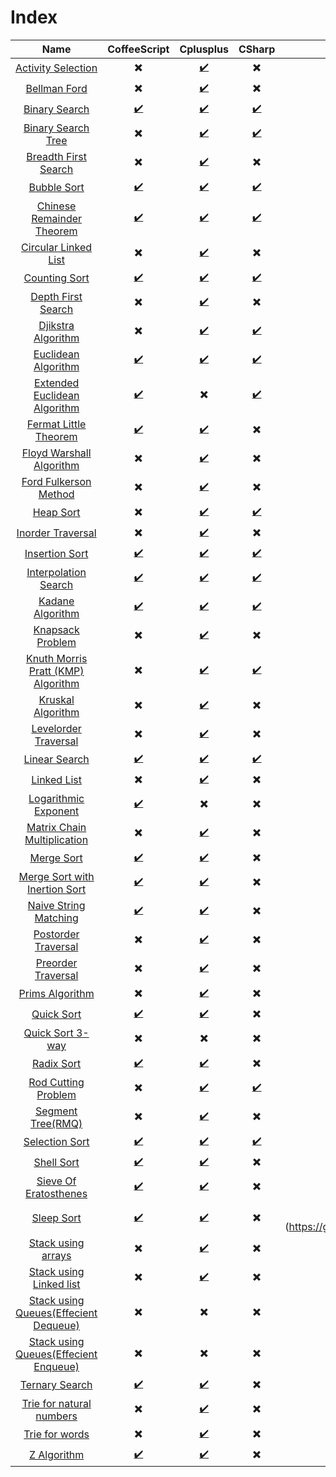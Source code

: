 # Index

| Name | CoffeeScript | Cplusplus | CSharp | Java | JavaScript | PHP | Python | Ruby |
| :---: | :---: | :---: | :---: | :---: | :---: | :---: | :---: | :---: |
| [Activity Selection](https://github.com/jainaman224/Algo_Ds_Notes/tree/master/Activity_Selection) | :heavy_multiplication_x: | [:heavy_check_mark:](https://github.com/jainaman224/Algo_Ds_Notes/blob/master/Activity_Selection/activity_selection.cpp) | :heavy_multiplication_x: | [:heavy_check_mark:](https://github.com/jainaman224/Algo_Ds_Notes/blob/master/Activity_Selection/activity_selection.java) | :heavy_multiplication_x: | :heavy_multiplication_x: | :heavy_multiplication_x: | :heavy_multiplication_x: |
| [Bellman Ford](https://github.com/jainaman224/Algo_Ds_Notes/tree/master/Bellmanford_Algorithm) | :heavy_multiplication_x: | [:heavy_check_mark:](https://github.com/jainaman224/Algo_Ds_Notes/blob/master/Bellmanford_Algorithm/Bellmanford.cpp) | :heavy_multiplication_x: | :heavy_multiplication_x: | :heavy_multiplication_x: | :heavy_multiplication_x: | :heavy_multiplication_x: | :heavy_multiplication_x: |
| [Binary Search](https://github.com/jainaman224/Algo_Ds_Notes/tree/master/Binary_Search) | [:heavy_check_mark:](https://github.com/jainaman224/Algo_Ds_Notes/blob/master/Binary_Search/Binary_Search.coffee) | [:heavy_check_mark:](https://github.com/jainaman224/Algo_Ds_Notes/blob/master/Binary_Search/Binary_Search.cpp) | [:heavy_check_mark:](https://github.com/jainaman224/Algo_Ds_Notes/blob/master/Binary_Search/Binary_Search.cs) | [:heavy_check_mark:](https://github.com/jainaman224/Algo_Ds_Notes/blob/master/Binary_Search/Binary_Search.java) | [:heavy_check_mark:](https://github.com/jainaman224/Algo_Ds_Notes/blob/master/Binary_Search/Binary_Search.js) | [:heavy_check_mark:](https://github.com/jainaman224/Algo_Ds_Notes/blob/master/Binary_Search/Binary_Search.php) | [:heavy_check_mark:](https://github.com/jainaman224/Algo_Ds_Notes/blob/master/Binary_Search/Binary_Search.py) | [:heavy_check_mark:](https://github.com/jainaman224/Algo_Ds_Notes/blob/master/Binary_Search/Binary_Search.rb) |
| [Binary Search Tree](https://github.com/jainaman224/Algo_Ds_Notes/tree/master/Binary_Search_Trees) | :heavy_multiplication_x: | [:heavy_check_mark:](https://github.com/jainaman224/Algo_Ds_Notes/blob/master/Binary_Search_Trees/BinarySearchTree.cpp) | [:heavy_check_mark:](https://github.com/jainaman224/Algo_Ds_Notes/blob/master/Binary_Search_Trees/BinarySearchTree.cs) | [:heavy_check_mark:](https://github.com/jainaman224/Algo_Ds_Notes/blob/master/Binary_Search_Trees/BinarySearchTree.java) | :heavy_multiplication_x: | :heavy_multiplication_x: | [:heavy_check_mark:](https://github.com/jainaman224/Algo_Ds_Notes/blob/master/Binary_Search_Trees/BinarySearchTree.py) | :heavy_multiplication_x: |
| [Breadth First Search](https://github.com/jainaman224/Algo_Ds_Notes/tree/master/Breadth_First_Search) | :heavy_multiplication_x: | [:heavy_check_mark:](https://github.com/jainaman224/Algo_Ds_Notes/blob/master/Breadth_First_Search/Breadth_First_Search.cpp) | :heavy_multiplication_x: | [:heavy_check_mark:](https://github.com/jainaman224/Algo_Ds_Notes/blob/master/Breadth_First_Search/BreadthFirstSearch.java) | :heavy_multiplication_x: | :heavy_multiplication_x: | [:heavy_check_mark:](https://github.com/jainaman224/Algo_Ds_Notes/blob/master/Breadth_First_Search/BreadthFirstSearch.py) | :heavy_multiplication_x: |
| [Bubble Sort](https://github.com/jainaman224/Algo_Ds_Notes/tree/master/Bubble_Sort) | [:heavy_check_mark:](https://github.com/jainaman224/Algo_Ds_Notes/blob/master/Bubble_Sort/Bubble_Sort.coffee) | [:heavy_check_mark:](https://github.com/jainaman224/Algo_Ds_Notes/blob/master/Bubble_Sort/Bubble_Sort.cpp) | [:heavy_check_mark:](https://github.com/jainaman224/Algo_Ds_Notes/blob/master/Bubble_Sort/Bubble_Sort.cs) | [:heavy_check_mark:](https://github.com/jainaman224/Algo_Ds_Notes/blob/master/Bubble_Sort/Bubble_Sort.java) | [:heavy_check_mark:](https://github.com/jainaman224/Algo_Ds_Notes/blob/master/Bubble_Sort/Bubble_Sort.js) | [:heavy_check_mark:](https://github.com/jainaman224/Algo_Ds_Notes/blob/master/Bubble_Sort/Bubble_Sort.php) | [:heavy_check_mark:](https://github.com/jainaman224/Algo_Ds_Notes/blob/master/Bubble_Sort/Bubble_Sort.py) | :heavy_multiplication_x: |
| [Chinese Remainder Theorem](https://github.com/jainaman224/Algo_Ds_Notes/tree/master/Chinese_Remainder_Theorem) | [:heavy_check_mark:](https://github.com/jainaman224/Algo_Ds_Notes/blob/master/Chinese_Remainder_Theorem/Chinese_Remainder_Theorem.coffee) | [:heavy_check_mark:](https://github.com/jainaman224/Algo_Ds_Notes/blob/masterChinese_Remainder_Theorem/Chinese_Remainder_Theorem.cpp) | [:heavy_check_mark:](https://github.com/jainaman224/Algo_Ds_Notes/blob/master/Chinese_Remainder_Theorem/Chinese_Remainder_Theorem.cs) | :heavy_multiplication_x: | :heavy_multiplication_x: | :heavy_multiplication_x: | [:heavy_check_mark:](https://github.com/jainaman224/Algo_Ds_Notes/blob/master/Chinese_Remainder_Theorem/Chinese_Remainder_Theorem.py) | :heavy_multiplication_x: |
| [Circular Linked List](https://github.com/jainaman224/Algo_Ds_Notes/tree/master/Circular_Linked_List) | :heavy_multiplication_x: | [:heavy_check_mark:](https://github.com/jainaman224/Algo_Ds_Notes/blob/master/Circular_Linked_List/Circular_Linked_List.cpp) | :heavy_multiplication_x: | :heavy_multiplication_x: | :heavy_multiplication_x: | :heavy_multiplication_x: | :heavy_multiplication_x: | :heavy_multiplication_x: |
| [Counting Sort](https://github.com/jainaman224/Algo_Ds_Notes/tree/master/Counting_Sort) | [:heavy_check_mark:](https://github.com/jainaman224/Algo_Ds_Notes/blob/index/Counting_Sort/Counting_Sort.coffee) | [:heavy_check_mark:](https://github.com/jainaman224/Algo_Ds_Notes/blob/index/Counting_Sort/Counting_Sort.cpp) | [:heavy_check_mark:](https://github.com/jainaman224/Algo_Ds_Notes/blob/index/Counting_Sort/Counting_Sort.cs) | [:heavy_check_mark:](https://github.com/jainaman224/Algo_Ds_Notes/blob/index/Counting_Sort/Counting_Sort.java) | [:heavy_check_mark:](https://github.com/jainaman224/Algo_Ds_Notes/blob/index/Counting_Sort/Counting_Sort.js) | [:heavy_check_mark:](https://github.com/jainaman224/Algo_Ds_Notes/blob/index/Counting_Sort/Counting_Sort.php) | [:heavy_check_mark:](https://github.com/jainaman224/Algo_Ds_Notes/blob/index/Counting_Sort/Counting_Sort.py) | :heavy_multiplication_x: |
| [Depth First Search](https://github.com/jainaman224/Algo_Ds_Notes/tree/master/Depth_First_Search) | :heavy_multiplication_x: | [:heavy_check_mark:](https://github.com/jainaman224/Algo_Ds_Notes/blob/master/Depth_First_Search/Depth_First_Search.cpp) | :heavy_multiplication_x: | :heavy_multiplication_x: | :heavy_multiplication_x: | :heavy_multiplication_x: | [:heavy_check_mark:](https://github.com/jainaman224/Algo_Ds_Notes/blob/master/Depth_First_Search/Depth_First_Search.py) | :heavy_multiplication_x: |
| [Djikstra Algorithm](https://github.com/jainaman224/Algo_Ds_Notes/tree/master/Dijsktra_Algorithm) | :heavy_multiplication_x: | [:heavy_check_mark:](https://github.com/jainaman224/Algo_Ds_Notes/blob/master/Dijsktra_Algorithm/Dijsktra_Algorithm.cpp) | [:heavy_check_mark:](https://github.com/jainaman224/Algo_Ds_Notes/blob/master/Dijkstra_Algorithm/DijkstrasAlgo.java) | :heavy_multiplication_x: | :heavy_multiplication_x: | :heavy_multiplication_x: | [:heavy_check_mark:](https://github.com/jainaman224/Algo_Ds_Notes/blob/master/Dijkstra_Algorithm/DijkstrasAlgo.py) | :heavy_multiplication_x: |
| [Euclidean Algorithm](https://github.com/jainaman224/Algo_Ds_Notes/tree/master/Euclidean_Algorithm) | [:heavy_check_mark:](https://github.com/jainaman224/Algo_Ds_Notes/blob/master/Euclidean_Algorithm/Euclidean_Algorithm.coffee) | [:heavy_check_mark:](https://github.com/jainaman224/Algo_Ds_Notes/blob/master/Euclidean_Algorithm/Euclidean_Algorithm.cpp) | [:heavy_check_mark:](https://github.com/jainaman224/Algo_Ds_Notes/blob/master/Euclidean_Algorithm/Euclidean_Algorithm.cs) | [:heavy_check_mark:](https://github.com/jainaman224/Algo_Ds_Notes/blob/master/Euclidean_Algorithm/Euclidean_Algorithm.java) | :heavy_multiplication_x: | [:heavy_check_mark:](https://github.com/jainaman224/Algo_Ds_Notes/blob/master/Euclidean_Algorithm/Euclidean_Algorithm.php) | [:heavy_check_mark:](https://github.com/jainaman224/Algo_Ds_Notes/blob/master/Euclidean_Algorithm/Euclidean_Algorithm.py) | :heavy_multiplication_x: |
| [Extended Euclidean Algorithm](https://github.com/jainaman224/Algo_Ds_Notes/tree/master/Extended_Euclidean_Algorithm) | [:heavy_check_mark:](https://github.com/jainaman224/Algo_Ds_Notes/blob/master/Extended_Euclidean_Algorithm/Extended_Euclidean_Algorithm.coffee) | :heavy_multiplication_x: | [:heavy_check_mark:](https://github.com/jainaman224/Algo_Ds_Notes/blob/master/Extended_Euclidean_Algorithm/Extended_Euclidean_Algorithm.cs) | :heavy_multiplication_x: | :heavy_multiplication_x: | :heavy_multiplication_x: | [:heavy_check_mark:](https://github.com/jainaman224/Algo_Ds_Notes/blob/master/Extended_Euclidean_Algorithm/Extended_Euclidean_Algorithm.py) | :heavy_multiplication_x: |
| [Fermat Little Theorem](https://github.com/jainaman224/Algo_Ds_Notes/tree/master/Fermat_Little_Theorem) | [:heavy_check_mark:](https://github.com/jainaman224/Algo_Ds_Notes/blob/master/Fermat_Little_Theorem/Fermat_Little_Theorem.coffee) | [:heavy_check_mark:](https://github.com/jainaman224/Algo_Ds_Notes/blob/master/Fermat_Little_Theorem/Fermat_Little_Theorem.cpp) | :heavy_multiplication_x: | :heavy_multiplication_x: | :heavy_multiplication_x: | :heavy_multiplication_x: | [:heavy_check_mark:](https://github.com/jainaman224/Algo_Ds_Notes/blob/master/Fermat_Little_Theorem/Fermat_Little_Theorem.py) | [:heavy_check_mark:](https://github.com/jainaman224/Algo_Ds_Notes/blob/master/Fermat_Little_Theorem/Fermat_Little_Theorem.rb) |
| [Floyd Warshall Algorithm](https://github.com/jainaman224/Algo_Ds_Notes/tree/master/Floyd_Warshall_Algorithm) | :heavy_multiplication_x: | [:heavy_check_mark:](https://github.com/jainaman224/Algo_Ds_Notes/blob/master/Floyd_Warshall_Algorithm/Floyd_Warshall_Algorithm.cpp) | :heavy_multiplication_x: | :heavy_multiplication_x: | :heavy_multiplication_x: | :heavy_multiplication_x: | :heavy_multiplication_x: | :heavy_multiplication_x: |
| [Ford Fulkerson Method](https://github.com/jainaman224/Algo_Ds_Notes/tree/master/Ford_Fulkerson_Method) | :heavy_multiplication_x: | [:heavy_check_mark:](https://github.com/jainaman224/Algo_Ds_Notes/blob/master/Ford_Fulkerson_Method/Ford_Fulkerson_Method.cpp) | :heavy_multiplication_x: | :heavy_multiplication_x: | :heavy_multiplication_x: | :heavy_multiplication_x: | :heavy_multiplication_x: | :heavy_multiplication_x: |
| [Heap Sort](https://github.com/jainaman224/Algo_Ds_Notes/tree/master/Heap_Sort) | :heavy_multiplication_x: | [:heavy_check_mark:](https://github.com/jainaman224/Algo_Ds_Notes/blob/master/Heap_Sort/Heap_Sort.cpp) | [:heavy_check_mark:](https://github.com/jainaman224/Algo_Ds_Notes/blob/master/Heap_Sort/Heap_Sort.cs) | [:heavy_check_mark:](https://github.com/jainaman224/Algo_Ds_Notes/blob/master/Heap_Sort/Heap_Sort.java) | :heavy_multiplication_x: | :heavy_multiplication_x: | [:heavy_check_mark:](https://github.com/jainaman224/Algo_Ds_Notes/blob/master/Heap_Sort/Heap_Sort.py) | :heavy_multiplication_x: |
| [Inorder Traversal](https://github.com/jainaman224/Algo_Ds_Notes/tree/master/Tree_Inorder_Traversal) | :heavy_multiplication_x: | [:heavy_check_mark:](https://github.com/jainaman224/Algo_Ds_Notes/blob/master/Tree_Inorder_Traversal/Tree_Inorder_Traversal.cpp) | :heavy_multiplication_x: | [:heavy_check_mark:](https://github.com/jainaman224/Algo_Ds_Notes/blob/master/Tree_Inorder_Traversal/Tree_Inorder_Traversal.java) | :heavy_multiplication_x: | :heavy_multiplication_x: | [:heavy_check_mark:](https://github.com/jainaman224/Algo_Ds_Notes/blob/master/Tree_Inorder_Traversal/Tree_Inorder_Traversal.py) | :heavy_multiplication_x: |
| [Insertion Sort](https://github.com/jainaman224/Algo_Ds_Notes/tree/master/Insertion_Sort) | [:heavy_check_mark:](https://github.com/jainaman224/Algo_Ds_Notes/blob/master/Insertion_Sort/Insertion_Sort.coffee) | [:heavy_check_mark:](https://github.com/jainaman224/Algo_Ds_Notes/blob/master/Insertion_Sort/Insertion_Sort.cpp) | [:heavy_check_mark:](https://github.com/jainaman224/Algo_Ds_Notes/blob/master/Insertion_Sort/Insertion_Sort.cs) | [:heavy_check_mark:](https://github.com/jainaman224/Algo_Ds_Notes/blob/master/Insertion_Sort/Insertion_Sort.java) | :heavy_multiplication_x: | :heavy_multiplication_x: | [:heavy_check_mark:](https://github.com/jainaman224/Algo_Ds_Notes/blob/master/Insertion_Sort/Insertion_Sort.py) | [:heavy_check_mark:](https://github.com/jainaman224/Algo_Ds_Notes/blob/master/Insertion_Sort/Insertion_Sort.rb) |
| [Interpolation Search](https://github.com/jainaman224/Algo_Ds_Notes/tree/master/Interpolation_Search) | [:heavy_check_mark:](https://github.com/jainaman224/Algo_Ds_Notes/blob/master/Interpolation_Search/Interpolation_Search.coffee) | [:heavy_check_mark:](https://github.com/jainaman224/Algo_Ds_Notes/blob/master/Interpolation_Search/Interpolation_Search.cpp) | [:heavy_check_mark:](https://github.com/jainaman224/Algo_Ds_Notes/blob/master/Interpolation_Search/Interpolation_Search.java) | [:heavy_check_mark:](https://github.com/jainaman224/Algo_Ds_Notes/blob/master/Interpolation_Search/Interpolation_Search.js) | :heavy_multiplication_x: | [:heavy_check_mark:](https://github.com/jainaman224/Algo_Ds_Notes/blob/master/Interpolation_Search/Interpolation_Search.php) | [:heavy_check_mark:](https://github.com/jainaman224/Algo_Ds_Notes/blob/master/Interpolation_Search/Interpolation_Search.py) | :heavy_multiplication_x: |
| [Kadane Algorithm](https://github.com/jainaman224/Algo_Ds_Notes/tree/master/Kadane_Algorithm) | [:heavy_check_mark:](https://github.com/jainaman224/Algo_Ds_Notes/blob/master/Kadane_Algorithm/Kadane_Algorithm.coffee) |  [:heavy_check_mark:](https://github.com/jainaman224/Algo_Ds_Notes/blob/master/Kadane_Algorithm/Kadane_Algorithm.cpp) | [:heavy_check_mark:](https://github.com/jainaman224/Algo_Ds_Notes/blob/master/Kadane_Algorithm/Kadane_Algorithm.cs) | [:heavy_check_mark:](https://github.com/jainaman224/Algo_Ds_Notes/blob/master/Kadane_Algorithm/Kadane_Algorithm.java) | :heavy_multiplication_x: | :heavy_multiplication_x: | [:heavy_check_mark:](https://github.com/jainaman224/Algo_Ds_Notes/blob/master/Kadane_Algorithm/Kadane_Algorithm.py) | :heavy_multiplication_x: |
| [Knapsack Problem](https://github.com/jainaman224/Algo_Ds_Notes/tree/master/Knapsack) | :heavy_multiplication_x: | [:heavy_check_mark:](https://github.com/jainaman224/Algo_Ds_Notes/blob/master/Knapsack/Knapsack_DP.cpp) | :heavy_multiplication_x: | :heavy_multiplication_x: | :heavy_multiplication_x: | :heavy_multiplication_x: | :heavy_multiplication_x: | :heavy_multiplication_x: |
| [Knuth Morris Pratt (KMP) Algorithm](https://github.com/jainaman224/Algo_Ds_Notes/tree/master/Knuth_Morris_Pratt_Algorithm) | :heavy_multiplication_x: | [:heavy_check_mark:](https://github.com/jainaman224/Algo_Ds_Notes/blob/master/Knuth_Morris_Pratt_Algorithm/KMP.cpp) | [:heavy_check_mark:](https://github.com/jainaman224/Algo_Ds_Notes/blob/master/Knuth_Morris_Pratt_Algorithm/KMP.cs) | :heavy_multiplication_x: | :heavy_multiplication_x: | :heavy_multiplication_x: | [:heavy_check_mark:](https://github.com/jainaman224/Algo_Ds_Notes/blob/master/Knuth_Morris_Pratt_Algorithm/KMP.py) | :heavy_multiplication_x: |
| [Kruskal Algorithm](https://github.com/jainaman224/Algo_Ds_Notes/tree/master/Kruskal_Algorithm) | :heavy_multiplication_x: | [:heavy_check_mark:](https://github.com/jainaman224/Algo_Ds_Notes/blob/master/Kruskal_Algorithm/Kruskal_Algorithm.cpp) | :heavy_multiplication_x: | :heavy_multiplication_x: | :heavy_multiplication_x: | :heavy_multiplication_x: | :heavy_multiplication_x: | :heavy_multiplication_x: |
| [Levelorder Traversal](https://github.com/jainaman224/Algo_Ds_Notes/tree/master/Tree_Levelorder_Traversal) | :heavy_multiplication_x: | [:heavy_check_mark:](https://github.com/jainaman224/Algo_Ds_Notes/blob/master/Tree_Levelorder_Traversal/Tree_Levelorder_Traversal.cpp) | :heavy_multiplication_x: | [:heavy_check_mark:](https://github.com/jainaman224/Algo_Ds_Notes/blob/master/Tree_Inorder_Traversal/Tree_Levelorder_Traversal.java) | :heavy_multiplication_x: | :heavy_multiplication_x: | [:heavy_check_mark:](https://github.com/jainaman224/Algo_Ds_Notes/blob/master/Tree_Inorder_Traversal/Tree_Levelorder_Traversal.py) | :heavy_multiplication_x: |
| [Linear Search](https://github.com/jainaman224/Algo_Ds_Notes/tree/master/Linear_Search) | [:heavy_check_mark:](https://github.com/jainaman224/Algo_Ds_Notes/blob/master/Linear_Search/Linear_Search.coffee) | [:heavy_check_mark:](https://github.com/jainaman224/Algo_Ds_Notes/blob/master/Linear_Search/Linear_Search.cpp) | [:heavy_check_mark:](https://github.com/jainaman224/Algo_Ds_Notes/blob/master/Linear_Search/Linear_Search.cs) | [:heavy_check_mark:](https://github.com/jainaman224/Algo_Ds_Notes/blob/master/Linear_Search/Linear_Search.java) | :heavy_multiplication_x: | [:heavy_check_mark:](https://github.com/jainaman224/Algo_Ds_Notes/blob/master/Linear_Search/Linear_Search.php) | [:heavy_check_mark:](https://github.com/jainaman224/Algo_Ds_Notes/blob/master/Linear_Search/Linear_Search.py) | [:heavy_check_mark:](https://github.com/jainaman224/Algo_Ds_Notes/blob/master/Linear_Search/Linear_Search.rb) |
| [Linked List](https://github.com/jainaman224/Algo_Ds_Notes/tree/master/Linked_List) | :heavy_multiplication_x: | [:heavy_check_mark:](https://github.com/jainaman224/Algo_Ds_Notes/blob/master/Linked_List/Linked_List.cpp) | :heavy_multiplication_x: | [:heavy_check_mark:](https://github.com/jainaman224/Algo_Ds_Notes/blob/master/Linked_List/Linked_List.java) | :heavy_multiplication_x: | :heavy_multiplication_x: | [:heavy_check_mark:](https://github.com/jainaman224/Algo_Ds_Notes/blob/master/Linked_List/Linked_List.py) | :heavy_multiplication_x: |
| [Logarithmic Exponent](https://github.com/jainaman224/Algo_Ds_Notes/tree/master/Logarithmic_Exponent) | [:heavy_check_mark:](https://github.com/jainaman224/Algo_Ds_Notes/blob/master/Logarithmic_Exponent/Logarithmic_Exponent.coffee) | :heavy_multiplication_x: | :heavy_multiplication_x: | :heavy_multiplication_x: | :heavy_multiplication_x: | :heavy_multiplication_x: | [:heavy_check_mark:](https://github.com/jainaman224/Algo_Ds_Notes/blob/master/Logarithmic_Exponent/Logarithmic_Exponent.py) | :heavy_multiplication_x: |
| [Matrix Chain Multiplication](https://github.com/jainaman224/Algo_Ds_Notes/tree/master/Matrix_Chain_Multiplicatiion) | :heavy_multiplication_x: | [:heavy_check_mark:](https://github.com/jainaman224/Algo_Ds_Notes/blob/master/Matrix_Chain_Multiplicatiion/Matrix_Chain_Multiplicatiion_DP.cpp) | :heavy_multiplication_x: | :heavy_multiplication_x: | :heavy_multiplication_x: | :heavy_multiplication_x: | :heavy_multiplication_x: | :heavy_multiplication_x: |
| [Merge Sort](https://github.com/jainaman224/Algo_Ds_Notes/tree/master/Merge_Sort) | [:heavy_check_mark:](https://github.com/jainaman224/Algo_Ds_Notes/blob/master/Merge_Sort/Merge_Sort.coffee) | [:heavy_check_mark:](https://github.com/jainaman224/Algo_Ds_Notes/blob/master/Merge_Sort/Merge_Sort.cpp) | :heavy_multiplication_x: | [:heavy_check_mark:](https://github.com/jainaman224/Algo_Ds_Notes/blob/master/Merge_Sort/Merge_Sort.java) | :heavy_multiplication_x: | :heavy_multiplication_x: | [:heavy_check_mark:](https://github.com/jainaman224/Algo_Ds_Notes/blob/master/Merge_Sort/Merge_Sort.py) | :heavy_multiplication_x: |
| [Merge Sort with Inertion Sort](https://github.com/jainaman224/Algo_Ds_Notes/tree/master/Merge_With_Insertion_Sort) | [:heavy_check_mark:](https://github.com/jainaman224/Algo_Ds_Notes/blob/master/Merge_With_Insertion_Sort/Merge_With_Insertion_Sort.coffee) | [:heavy_check_mark:](https://github.com/jainaman224/Algo_Ds_Notes/blob/master/Merge_With_Insertion_Sort/Merge_With_Insertion_Sort.cpp) | :heavy_multiplication_x: | :heavy_multiplication_x: | :heavy_multiplication_x: | :heavy_multiplication_x: | [:heavy_check_mark:](https://github.com/jainaman224/Algo_Ds_Notes/blob/master/Merge_With_Insertion_Sort/Merge_With_Insertion_Sort.py) | :heavy_multiplication_x: |
| [Naive String Matching](https://github.com/jainaman224/Algo_Ds_Notes/tree/master/Naive_String_Matching) | [:heavy_check_mark:](https://github.com/jainaman224/Algo_Ds_Notes/blob/master/Naive_String_Matching/Naive_Approach.coffee) | [:heavy_check_mark:](https://github.com/jainaman224/Algo_Ds_Notes/blob/master/Naive_String_Matching/Naive_Approach.cpp) | :heavy_multiplication_x: | [:heavy_check_mark:](https://github.com/jainaman224/Algo_Ds_Notes/blob/master/Naive_String_Matching/Naive_Approach.java) | :heavy_multiplication_x: | [:heavy_check_mark:](https://github.com/jainaman224/Algo_Ds_Notes/blob/master/Naive_String_Matching/Naive_Approach.php) | [:heavy_check_mark:](https://github.com/jainaman224/Algo_Ds_Notes/blob/master/Naive_String_Matching/Naive_Approach.py) | :heavy_multiplication_x: |
| [Postorder Traversal](https://github.com/jainaman224/Algo_Ds_Notes/tree/master/Tree_Postorder_Traversal) | :heavy_multiplication_x: | [:heavy_check_mark:](https://github.com/jainaman224/Algo_Ds_Notes/blob/master/Tree_Postorder_Traversal/Tree_Postorder_Traversal.cpp) | :heavy_multiplication_x: | [:heavy_check_mark:](https://github.com/jainaman224/Algo_Ds_Notes/blob/master/Tree_Postorder_Traversal/Tree_Postorder_Traversal.java) | :heavy_multiplication_x: | :heavy_multiplication_x: | [:heavy_check_mark:](https://github.com/jainaman224/Algo_Ds_Notes/blob/master/Tree_Postorder_Traversal/Tree_Postorder_Traversal.py) | :heavy_multiplication_x: |
| [Preorder Traversal](https://github.com/jainaman224/Algo_Ds_Notes/tree/master/Tree_Preorder_Traversal) | :heavy_multiplication_x: | [:heavy_check_mark:](https://github.com/jainaman224/Algo_Ds_Notes/blob/master/Tree_Preorder_Traversal/Tree_Preorder_Traversal.cpp) | :heavy_multiplication_x: | [:heavy_check_mark:](https://github.com/jainaman224/Algo_Ds_Notes/blob/master/Tree_Preorder_Traversal/Tree_Preorder_Traversal.java) | :heavy_multiplication_x: | :heavy_multiplication_x: | [:heavy_check_mark:](https://github.com/jainaman224/Algo_Ds_Notes/blob/master/Tree_Preorder_Traversal/Tree_Preorder_Traversal.py) | :heavy_multiplication_x: |
| [Prims Algorithm](https://github.com/jainaman224/Algo_Ds_Notes/tree/master/Prims_Algorithm) | :heavy_multiplication_x: | [:heavy_check_mark:](https://github.com/jainaman224/Algo_Ds_Notes/blob/master/Prims_Algorithm/Prims_Algorithm.cpp) | :heavy_multiplication_x: | :heavy_multiplication_x: | :heavy_multiplication_x: | :heavy_multiplication_x: | :heavy_multiplication_x: | :heavy_multiplication_x: |
| [Quick Sort](https://github.com/jainaman224/Algo_Ds_Notes/tree/master/Quick_Sort) | [:heavy_check_mark:](https://github.com/jainaman224/Algo_Ds_Notes/blob/master/Quick_Sort/Quick_Sort.coffee) | [:heavy_check_mark:](https://github.com/jainaman224/Algo_Ds_Notes/blob/master/Quick_Sort/Quick_Sort.cpp) | :heavy_multiplication_x: | [:heavy_check_mark:](https://github.com/jainaman224/Algo_Ds_Notes/blob/master/Quick_Sort/Quick_Sort.java) | :heavy_multiplication_x: | :heavy_multiplication_x: | [:heavy_check_mark:](https://github.com/jainaman224/Algo_Ds_Notes/blob/master/Quick_Sort/Quick_Sort.py) | :heavy_multiplication_x: |
| [Quick Sort 3-way](https://github.com/jainaman224/Algo_Ds_Notes/tree/master/Quicksort%203-way) | :heavy_multiplication_x: | :heavy_multiplication_x: | :heavy_multiplication_x: | :heavy_multiplication_x: | :heavy_multiplication_x: | :heavy_multiplication_x: | [:heavy_check_mark:](https://github.com/jainaman224/Algo_Ds_Notes/blob/master/Quicksort%203-way/sorting.py) | :heavy_multiplication_x: |
| [Radix Sort](https://github.com/jainaman224/Algo_Ds_Notes/tree/master/Radix_Sort) | [:heavy_check_mark:](https://github.com/jainaman224/Algo_Ds_Notes/blob/master/Radix_Sort/Radix_Sort.coffee) | [:heavy_check_mark:](https://github.com/jainaman224/Algo_Ds_Notes/blob/master/Radix_Sort/Radix_Sort.cpp) | :heavy_multiplication_x: | [:heavy_check_mark:](https://github.com/jainaman224/Algo_Ds_Notes/blob/master/Radix_Sort/Radix_Sort.java) | :heavy_multiplication_x: | :heavy_multiplication_x: | [:heavy_check_mark:](https://github.com/jainaman224/Algo_Ds_Notes/blob/master/Radix_Sort/Radix_Sort.py) | :heavy_multiplication_x: |
| [Rod Cutting Problem](https://github.com/jainaman224/Algo_Ds_Notes/tree/master/Dynamic_Programming_Rod_Cutting) | :heavy_multiplication_x: | [:heavy_check_mark:](https://github.com/jainaman224/Algo_Ds_Notes/blob/master/Dynamic_Programming_Rod_Cutting/Dynamic_Programming_Rod_Cutting.cpp) | [:heavy_check_mark:](https://github.com/jainaman224/Algo_Ds_Notes/blob/master/Dynamic_Programming_Rod_Cutting/Dynamic_Programming_Rod_Cutting.cs) | [:heavy_check_mark:](https://github.com/jainaman224/Algo_Ds_Notes/blob/master/Dynamic_Programming_Rod_Cutting/Dynamic_Programming_Rod_Cutting.java) | [:heavy_check_mark:](https://github.com/jainaman224/Algo_Ds_Notes/blob/master/Dynamic_Programming_Rod_Cutting/Dynamic_Programming_Rod_Cutting.js) | [:heavy_check_mark:](https://github.com/jainaman224/Algo_Ds_Notes/blob/master/Dynamic_Programming_Rod_Cutting/Dynamic_Programming_Rod_Cutting.php) | [:heavy_check_mark:](https://github.com/jainaman224/Algo_Ds_Notes/blob/master/Dynamic_Programming_Rod_Cutting/Dynamic_Programming_Rod_Cutting.py) | :heavy_multiplication_x: |
| [Segment Tree(RMQ)](https://github.com/jainaman224/Algo_Ds_Notes/tree/master/Segment_Tree_RMQ) | :heavy_multiplication_x: | [:heavy_check_mark:](https://github.com/jainaman224/Algo_Ds_Notes/blob/master/Segement_Tree_RMQ/Segement_Tree_RMQ.cpp) | :heavy_multiplication_x: | [:heavy_check_mark:](https://github.com/jainaman224/Algo_Ds_Notes/blob/master/Segement_Tree_RMQ/Segement_Tree_RMQ.java) | :heavy_multiplication_x: | :heavy_multiplication_x: | [:heavy_check_mark:](https://github.com/jainaman224/Algo_Ds_Notes/blob/master/Segement_Tree_RMQ/Segement_Tree_RMQ.py) | :heavy_multiplication_x: |
| [Selection Sort](https://github.com/jainaman224/Algo_Ds_Notes/tree/master/Selection_Sort) | [:heavy_check_mark:](https://github.com/jainaman224/Algo_Ds_Notes/blob/master/Selection_Sort/Selection_Sort.coffee) | [:heavy_check_mark:](https://github.com/jainaman224/Algo_Ds_Notes/blob/master/Selection_Sort/Selection_Sort.cpp) | [:heavy_check_mark:](https://github.com/jainaman224/Algo_Ds_Notes/blob/master/Selection_Sort/Selection_Sort.cs) | [:heavy_check_mark:](https://github.com/jainaman224/Algo_Ds_Notes/blob/master/Selection_Sort/Selection_Sort.java) | :heavy_multiplication_x: | :heavy_multiplication_x: | [:heavy_check_mark:](https://github.com/jainaman224/Algo_Ds_Notes/blob/master/Selection_Sort/Selection_Sort.py) | [:heavy_check_mark:](https://github.com/jainaman224/Algo_Ds_Notes/blob/master/Selection_Sort/Selection_Sort.rb) |
| [Shell Sort](https://github.com/jainaman224/Algo_Ds_Notes/tree/master/Shell_Sort) | [:heavy_check_mark:](https://github.com/jainaman224/Algo_Ds_Notes/blob/master/Shell_Sort/Shell_Sort.coffee) | [:heavy_check_mark:](https://github.com/jainaman224/Algo_Ds_Notes/blob/master/Shell_Sort/Shell_Sort.cpp) | :heavy_multiplication_x: | [:heavy_check_mark:](https://github.com/jainaman224/Algo_Ds_Notes/blob/master/Shell_Sort/Shell_Sort.java) | :heavy_multiplication_x: | :heavy_multiplication_x: | [:heavy_check_mark:](https://github.com/jainaman224/Algo_Ds_Notes/blob/master/Shell_Sort/Shell_Sort.py) | :heavy_multiplication_x: |
| [Sieve Of Eratosthenes](https://github.com/jainaman224/Algo_Ds_Notes/tree/master/Sieve_Of_Eratosthenes) | [:heavy_check_mark:](https://github.com/jainaman224/Algo_Ds_Notes/blob/master/Sieve_Of_Eratosthenes/Sieve_Of_Eratosthenes.coffee) | [:heavy_check_mark:](https://github.com/jainaman224/Algo_Ds_Notes/blob/master/Sieve_Of_Eratosthenes/Sieve_Of_Eratosthenes.cpp) | :heavy_multiplication_x: | [:heavy_check_mark:](https://github.com/jainaman224/Algo_Ds_Notes/blob/master/Sieve_Of_Eratosthenes/Sieve_Of_Eratosthenes.java) | :heavy_multiplication_x: | :heavy_multiplication_x: | [:heavy_check_mark:](https://github.com/jainaman224/Algo_Ds_Notes/blob/master/Sieve_Of_Eratosthenes/Sieve_Of_Eratosthenes.py) | :heavy_multiplication_x: |
| [Sleep Sort](https://github.com/jainaman224/Algo_Ds_Notes/tree/master/Sleep_Sort) | [:heavy_check_mark:](https://github.com/jainaman224/Algo_Ds_Notes/blob/master/Stacks_Using_Arrays/Sleep_Sort/Sleep_Sort.coffee) | [:heavy_check_mark:](https://github.com/jainaman224/Algo_Ds_Notes/blob/master/Stacks_Using_Arrays/Sleep_Sort/Sleep_Sort.cpp) | :heavy_multiplication_x: | [:heavy_check_mark:] (https://github.com/jainaman224/Algo_Ds_Notes/blob/master/Stacks_Using_Arrays/Sleep_Sort/Sleep_Sort.java) | :heavy_multiplication_x: | :heavy_multiplication_x: | [:heavy_check_mark:](https://github.com/jainaman224/Algo_Ds_Notes/blob/master/Stacks_Using_Arrays/Sleep_Sort/Sleep_Sort.py) | :heavy_multiplication_x: |
| [Stack using arrays](https://github.com/jainaman224/Algo_Ds_Notes/tree/master/Stacks_Using_Arrays) | :heavy_multiplication_x: | [:heavy_check_mark:](https://github.com/jainaman224/Algo_Ds_Notes/blob/master/Stacks_Using_Arrays/Stacks.cpp) | :heavy_multiplication_x: | [:heavy_check_mark:](https://github.com/jainaman224/Algo_Ds_Notes/blob/master/Stacks_Using_Arrays/Stacks.java) | :heavy_multiplication_x: | :heavy_multiplication_x: | [:heavy_check_mark:](https://github.com/jainaman224/Algo_Ds_Notes/blob/master/Stacks_Using_Arrays/Stacks.py) | :heavy_multiplication_x: |
| [Stack using Linked list](https://github.com/jainaman224/Algo_Ds_Notes/tree/master/Stacks_Using_Linked_Lists) | :heavy_multiplication_x: | [:heavy_check_mark:](https://github.com/jainaman224/Algo_Ds_Notes/blob/master/Stacks_Using_Linked_Lists/Stacks.cpp) | :heavy_multiplication_x: | [:heavy_check_mark:](https://github.com/jainaman224/Algo_Ds_Notes/blob/master/Stacks_Using_Linked_Lists/Stacks.java) | :heavy_multiplication_x: | :heavy_multiplication_x: | [:heavy_check_mark:](https://github.com/jainaman224/Algo_Ds_Notes/blob/master/Stacks_Using_Linked_Lists/Stacks.py) | :heavy_multiplication_x: |
| [Stack using Queues(Effecient Dequeue)](https://github.com/jainaman224/Algo_Ds_Notes/tree/master/Stacks_Using_Queues) | :heavy_multiplication_x: | :heavy_multiplication_x: | :heavy_multiplication_x: | [:heavy_check_mark:](https://github.com/jainaman224/Algo_Ds_Notes/blob/master/Stacks_Using_Queues/Effecient_Dequeue.java) | :heavy_multiplication_x: | :heavy_multiplication_x: | :heavy_multiplication_x: | :heavy_multiplication_x: |
| [Stack using Queues(Effecient Enqueue)](https://github.com/jainaman224/Algo_Ds_Notes/tree/master/Stacks_Using_Queues) | :heavy_multiplication_x: | :heavy_multiplication_x: | :heavy_multiplication_x: | [:heavy_check_mark:](https://github.com/jainaman224/Algo_Ds_Notes/blob/master/Stacks_Using_Queues/Effecient_Enqueue.java) | :heavy_multiplication_x: | :heavy_multiplication_x: | :heavy_multiplication_x: | :heavy_multiplication_x: |
| [Ternary Search](https://github.com/jainaman224/Algo_Ds_Notes/tree/master/Ternary_Search) | [:heavy_check_mark:](https://github.com/jainaman224/Algo_Ds_Notes/blob/master/Ternary_Search/Ternary_Search.coffee) | [:heavy_check_mark:](https://github.com/jainaman224/Algo_Ds_Notes/blob/master/Ternary_Search/Ternary_Search.cpp) | :heavy_multiplication_x: | [:heavy_check_mark:](https://github.com/jainaman224/Algo_Ds_Notes/blob/master/Ternary_Search/Ternary_Search.java) | :heavy_multiplication_x: | :heavy_multiplication_x: | [:heavy_check_mark:](https://github.com/jainaman224/Algo_Ds_Notes/blob/master/Ternary_Search/Ternary_Search.py) | :heavy_multiplication_x: |
| [Trie for natural numbers](https://github.com/jainaman224/Algo_Ds_Notes/tree/master/Trie_For_Natural_Numbers) | :heavy_multiplication_x: | [:heavy_check_mark:](https://github.com/jainaman224/Algo_Ds_Notes/blob/master/Trie_For_Natural_Numbers/Trie.cpp) | :heavy_multiplication_x: | :heavy_multiplication_x: | :heavy_multiplication_x: | :heavy_multiplication_x: | :heavy_multiplication_x: | :heavy_multiplication_x: |
| [Trie for words](https://github.com/jainaman224/Algo_Ds_Notes/tree/master/Trie_For_Words) | :heavy_multiplication_x: | [:heavy_check_mark:](https://github.com/jainaman224/Algo_Ds_Notes/blob/master/Trie_For_Words/Trie.cpp) | :heavy_multiplication_x: | :heavy_multiplication_x: | :heavy_multiplication_x: | :heavy_multiplication_x: | :heavy_multiplication_x: | :heavy_multiplication_x: |
| [Z Algorithm](https://github.com/jainaman224/Algo_Ds_Notes/tree/master/Z_Algorithm) | [:heavy_check_mark:](https://github.com/jainaman224/Algo_Ds_Notes/blob/master/Z_Algorithm/Z_Algorithm.coffee) | [:heavy_check_mark:](https://github.com/jainaman224/Algo_Ds_Notes/blob/master/Z_Algorithm/Z_Algorithm.cpp) | :heavy_multiplication_x: | :heavy_multiplication_x: | :heavy_multiplication_x: | :heavy_multiplication_x: | [:heavy_check_mark:](https://github.com/jainaman224/Algo_Ds_Notes/blob/master/Z_Algorithm/Z_Algorithm.py) | :heavy_multiplication_x: |
